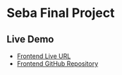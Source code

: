 # Seba Final Project

## Live Demo

- [Frontend Live URL](https://seba-ph.vercel.app/)
- [Frontend GitHub Repository](https://github.com/jinglad/seba-ph)
